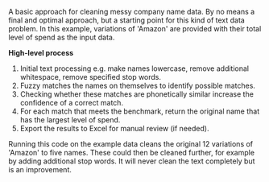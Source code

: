A basic approach for cleaning messy company name data. By no means a final and optimal approach, but a starting point for this kind of text data problem. In this example, variations of 'Amazon' are provided with their total level of spend as the input data.

**High-level process**
1. Initial text processing e.g. make names lowercase, remove additional whitespace, remove specified stop words.
2. Fuzzy matches the names on themselves to identify possible matches.
3. Checking whether these matches are phonetically similar increase the confidence of a correct match.
4. For each match that meets the benchmark, return the original name that has the largest level of spend.
5. Export the results to Excel for manual review (if needed).

Running this code on the example data cleans the original 12 variations of 'Amazon' to five names. These could then be cleaned further, for example by adding additional stop words. It will never clean the text completely but is an improvement.
